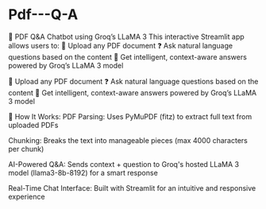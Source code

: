 # Pdf---Q-A
🧠 PDF Q&amp;A Chatbot using Groq’s LLaMA 3 This interactive Streamlit app allows users to:  📄 Upload any PDF document ❓ Ask natural language questions based on the content 🤖 Get intelligent, context-aware answers powered by Groq’s LLaMA 3 model  

📄 Upload any PDF document
❓ Ask natural language questions based on the content
🤖 Get intelligent, context-aware answers powered by Groq’s LLaMA 3 model

🔧 How It Works:
PDF Parsing:
Uses PyMuPDF (fitz) to extract full text from uploaded PDFs

Chunking:
Breaks the text into manageable pieces (max 4000 characters per chunk)

AI-Powered Q&A:
Sends context + question to Groq's hosted LLaMA 3 model (llama3-8b-8192) for a smart response

Real-Time Chat Interface:
Built with Streamlit for an intuitive and responsive experience
